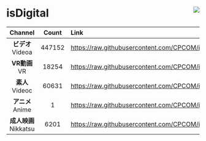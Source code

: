 # isDigital <img align="right" src="https://img.shields.io/github/last-commit/CPCOM/isDigital"/>  
  
| Channel | Count | Link |  
| :-----: | :---: | :--- |  
|**ビデオ**<br />Videoa | 447152 | https://raw.githubusercontent.com/CPCOM/isDigital/main/Videoa.txt |  
|**VR動画**<br />VR | 18254 | https://raw.githubusercontent.com/CPCOM/isDigital/main/VR.txt |  
|**素人**<br />Videoc | 60631 | https://raw.githubusercontent.com/CPCOM/isDigital/main/Videoc.txt |  
|**アニメ**<br />Anime | 1 | https://raw.githubusercontent.com/CPCOM/isDigital/main/Anime.txt |  
|**成人映画**<br />Nikkatsu | 6201 | https://raw.githubusercontent.com/CPCOM/isDigital/main/Nikkatsu.txt |  
